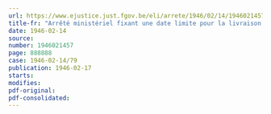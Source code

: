 ```yaml
---
url: https://www.ejustice.just.fgov.be/eli/arrete/1946/02/14/1946021457/justel
title-fr: "Arrêté ministériel fixant une date limite pour la livraison volontaire des légumes secs au Ministère du Ravitaillement"
date: 1946-02-14
source:
number: 1946021457
page: 888888
case: 1946-02-14/79
publication: 1946-02-17
starts:
modifies:
pdf-original:
pdf-consolidated:
---
```


